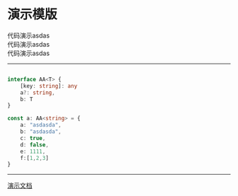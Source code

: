 # 演示模版

<div class="fragment fade-in-then-out">代码演示asdas</div>

<div class="fragment fade-in-then-out">代码演示asdas</div>

<div class="fragment fade-in-then-out">代码演示asdas</div>

---

```typescript

interface AA<T> {
    [key: string]: any
    a?: string,
    b: T
}

const a: AA<string> = {
    a: "asdasda",
    b: "asdasda",
    c: true,
    d: false,
    e: 1111,
    f:[1,2,3]
}
```

---

<a href="https://revealjs.com/markup/" target="_blank">演示文档</a>
